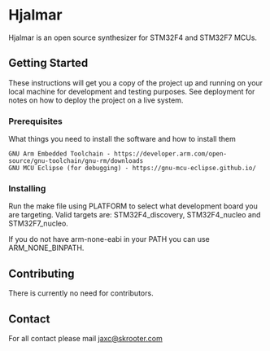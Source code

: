 # Hjalmar

Hjalmar is an open source synthesizer for STM32F4 and STM32F7 MCUs.

## Getting Started

These instructions will get you a copy of the project up and running on your local machine for development and testing purposes. See deployment for notes on how to deploy the project on a live system.

### Prerequisites

What things you need to install the software and how to install them

```
GNU Arm Embedded Toolchain - https://developer.arm.com/open-source/gnu-toolchain/gnu-rm/downloads
GNU MCU Eclipse (for debugging) - https://gnu-mcu-eclipse.github.io/
```

### Installing

Run the make file using PLATFORM to select what development board you are targeting. Valid targets are: STM32F4_discovery, STM32F4_nucleo and STM32F7_nucleo.

If you do not have arm-none-eabi in your PATH you can use ARM_NONE_BINPATH.

## Contributing

There is currently no need for contributors.

## Contact

For all contact please mail jaxc@skrooter.com
